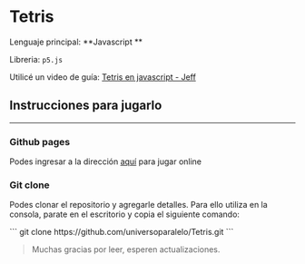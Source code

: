 # Tetris

Lenguaje principal: **Javascript **

Libreria: `p5.js`

<p>
Utilicé un video de guía: <a href="https://www.youtube.com/watch?v=y_rnUOHUoQ4&t=2419s">Tetris en javascript - Jeff</a>
</p>

## Instrucciones para jugarlo
---
### Github pages
<p>Podes ingresar a la dirección <a href="https://universoparalelo.github.io/Tetris/">aquí</a> para jugar online
</p>

### Git clone
<p>Podes clonar el repositorio y agregarle detalles. Para ello utiliza en la consola, parate en el escritorio y copia el siguiente comando:
</p>
```
git clone https://github.com/universoparalelo/Tetris.git
```

>Muchas gracias por leer, esperen actualizaciones.
